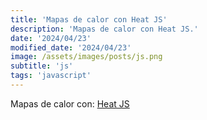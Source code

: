 ```yaml
---
title: 'Mapas de calor con Heat JS'
description: 'Mapas de calor con Heat JS.'
date: '2024/04/23'
modified_date: '2024/04/23'
image: /assets/images/posts/js.png
subtitle: 'js'
tags: 'javascript'
---
```


Mapas de calor con: [Heat JS](https://www.william-troup.com/heat-js/index.html)
